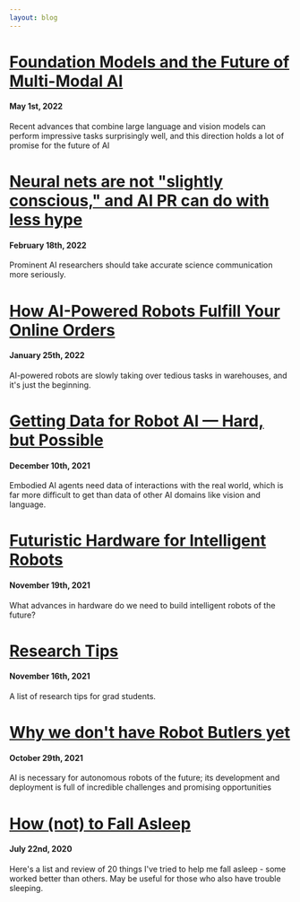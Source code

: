 ```yaml
---
layout: blog
---
```


# [Foundation Models and the Future of Multi-Modal AI](https://lastweekin.ai/p/multi-modal-ai)

#### May 1st, 2022

Recent advances that combine large language and vision models can perform impressive tasks surprisingly well, and this direction holds a lot of promise for the future of AI

# [Neural nets are not "slightly conscious," and AI PR can do with less hype](https://lastweekin.ai/p/conscious-ai)

#### February 18th, 2022

Prominent AI researchers should take accurate science communication more seriously.

# [How AI-Powered Robots Fulfill Your Online Orders](https://lastweekin.ai/p/robot-picking)

#### January 25th, 2022

AI-powered robots are slowly taking over tedious tasks in warehouses, and it's just the beginning.

# [Getting Data for Robot AI — Hard, but Possible](https://lastweekin.ai/p/robot-butlers)

#### December 10th, 2021

Embodied AI agents need data of interactions with the real world, which is far more difficult to get than data of other AI domains like vision and language.

# [Futuristic Hardware for Intelligent Robots](https://lastweekin.ai/p/robot-hardware)

#### November 19th, 2021

What advances in hardware do we need to build intelligent robots of the future?

# [Research Tips](./2021-11-16-research-tips)

#### November 16th, 2021

A list of research tips for grad students.

# [Why we don't have Robot Butlers yet](https://lastweekin.ai/p/robot-butlers)

#### October 29th, 2021

AI is necessary for autonomous robots of the future; its development and deployment is full of incredible challenges and promising opportunities

# [How (not) to Fall Asleep](./2020-07-22-sleep)

#### July 22nd, 2020

Here's a list and review of 20 things I've tried to help me fall asleep - some worked better than others. May be useful for those who also have trouble sleeping.
